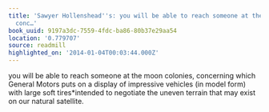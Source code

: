 ```yaml
---
title: 'Sawyer Hollenshead''s: you will be able to reach someone at the moon colonies,
  conc…'
book_uuid: 9197a3dc-7559-4fdc-ba86-80b37e29aa54
location: '0.779707'
source: readmill
highlighted_on: '2014-01-04T00:03:44.000Z'
---
```


you will be able to reach someone at the moon colonies, concerning which General Motors puts on a display of impressive vehicles (in model form) with large soft tires*intended to negotiate the uneven terrain that may exist on our natural satellite.